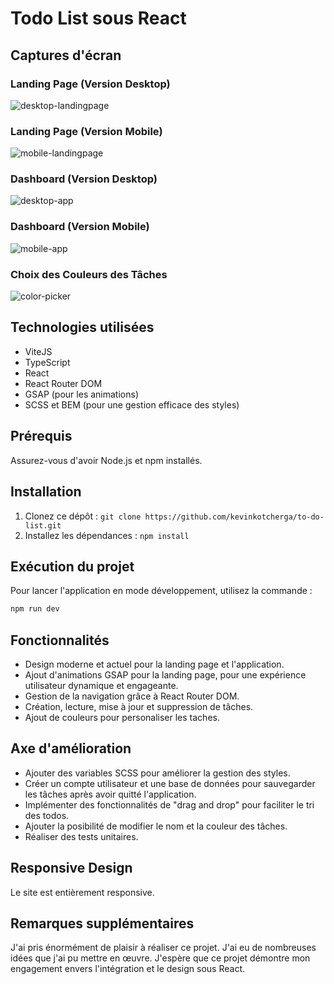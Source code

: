 # Todo List sous React

## Captures d'écran

### Landing Page (Version Desktop)
![desktop-landingpage](./screenshots/dekstop-landingpage.png)

### Landing Page (Version Mobile)
![mobile-landingpage](./screenshots/mobile-landing-page.png)

### Dashboard (Version Desktop)
![desktop-app](./screenshots/desktop-app.png)

### Dashboard (Version Mobile)
![mobile-app](./screenshots/mobile-app.png)

### Choix des Couleurs des Tâches
![color-picker](./screenshots/color-picker.png)

## Technologies utilisées
- ViteJS
- TypeScript
- React
- React Router DOM
- GSAP (pour les animations)
- SCSS et BEM (pour une gestion efficace des styles)

## Prérequis
Assurez-vous d'avoir Node.js et npm installés.

## Installation
1. Clonez ce dépôt : `git clone https://github.com/kevinkotcherga/to-do-list.git`
2. Installez les dépendances : `npm install`

## Exécution du projet
Pour lancer l'application en mode développement, utilisez la commande :
```bash
npm run dev
```

## Fonctionnalités
- Design moderne et actuel pour la landing page et l'application.
- Ajout d'animations GSAP pour la landing page, pour une expérience utilisateur dynamique et engageante.
- Gestion de la navigation grâce à React Router DOM.
- Création, lecture, mise à jour et suppression de tâches.
- Ajout de couleurs pour personaliser les taches.

## Axe d'amélioration
- Ajouter des variables SCSS pour améliorer la gestion des styles.
- Créer un compte utilisateur et une base de données pour sauvegarder les tâches après avoir quitté l'application.
- Implémenter des fonctionnalités de "drag and drop" pour faciliter le tri des todos.
- Ajouter la posibilité de modifier le nom et la couleur des tâches.
- Réaliser des tests unitaires.

## Responsive Design
Le site est entièrement responsive.

## Remarques supplémentaires
J'ai pris énormément de plaisir à réaliser ce projet. J'ai eu de nombreuses idées que j'ai pu mettre en œuvre. J'espère que ce projet démontre mon engagement envers l'intégration et le design sous React.

